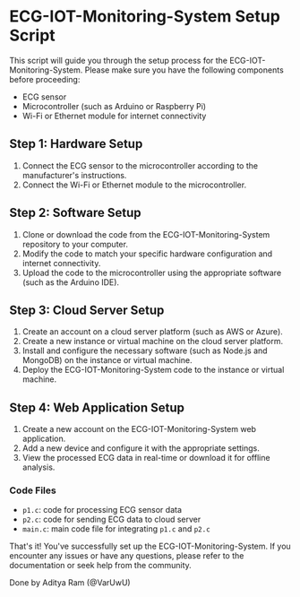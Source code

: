# ECG-IOT-Monitoring-System Setup Script

This script will guide you through the setup process for the ECG-IOT-Monitoring-System. Please make sure you have the following components before proceeding:
- ECG sensor
- Microcontroller (such as Arduino or Raspberry Pi)
- Wi-Fi or Ethernet module for internet connectivity

## Step 1: Hardware Setup

1. Connect the ECG sensor to the microcontroller according to the manufacturer's instructions.
2. Connect the Wi-Fi or Ethernet module to the microcontroller.

## Step 2: Software Setup

1. Clone or download the code from the ECG-IOT-Monitoring-System repository to your computer.
2. Modify the code to match your specific hardware configuration and internet connectivity.
3. Upload the code to the microcontroller using the appropriate software (such as the Arduino IDE).

## Step 3: Cloud Server Setup

1. Create an account on a cloud server platform (such as AWS or Azure).
2. Create a new instance or virtual machine on the cloud server platform.
3. Install and configure the necessary software (such as Node.js and MongoDB) on the instance or virtual machine.
4. Deploy the ECG-IOT-Monitoring-System code to the instance or virtual machine.

## Step 4: Web Application Setup

1. Create a new account on the ECG-IOT-Monitoring-System web application.
2. Add a new device and configure it with the appropriate settings.
3. View the processed ECG data in real-time or download it for offline analysis.

### Code Files

- `p1.c`: code for processing ECG sensor data
- `p2.c`: code for sending ECG data to cloud server
- `main.c`: main code file for integrating `p1.c` and `p2.c`

That's it! You've successfully set up the ECG-IOT-Monitoring-System. If you encounter any issues or have any questions, please refer to the documentation or seek help from the community.

Done by Aditya Ram (@VarUwU)
